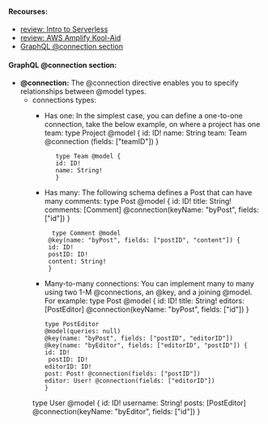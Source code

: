 #### Recourses: 
- [review: Intro to Serverless](https://hackernoon.com/what-is-serverless-architecture-what-are-its-pros-and-cons-cc4b804022e9)
- [review: AWS Amplify Kool-Aid](https://aws.amazon.com/amplify/)
- [GraphQL @connection section](https://docs.amplify.aws/cli/graphql-transformer/connection/)

#### GraphQL @connection section: 
- **@connection:** The @connection directive enables you to specify relationships between @model types.
  - connections types: 
    - Has one:   In the simplest case, you can define a one-to-one connection, take the below example, on where a project has one team:
             type Project @model {
             id: ID!
             name: String
             team: Team @connection (fields: ["teamID"])
             }

             type Team @model {
             id: ID!
             name: String!
             }
    - Has many:     The following schema defines a Post that can have many comments:
            type Post @model {
             id: ID!
             title: String!
             comments: [Comment] @connection(keyName: "byPost", fields: ["id"])
             }

            type Comment @model
           @key(name: "byPost", fields: ["postID", "content"]) {
           id: ID!
           postID: ID!
           content: String!
           }
    - Many-to-many connections: You can implement many to many using two 1-M @connections, an @key, and a joining @model. For example:
           type Post @model {
           id: ID!
           title: String!
           editors: [PostEditor] @connection(keyName: "byPost", fields: ["id"])
           }

          type PostEditor
          @model(queries: null)
          @key(name: "byPost", fields: ["postID", "editorID"])
          @key(name: "byEditor", fields: ["editorID", "postID"]) {
          id: ID!
           postID: ID!
          editorID: ID!
          post: Post! @connection(fields: ["postID"])
          editor: User! @connection(fields: ["editorID"])
          }
  
    type User @model {
    id: ID!
    username: String!
    posts: [PostEditor] @connection(keyName: "byEditor", fields: ["id"])
    }